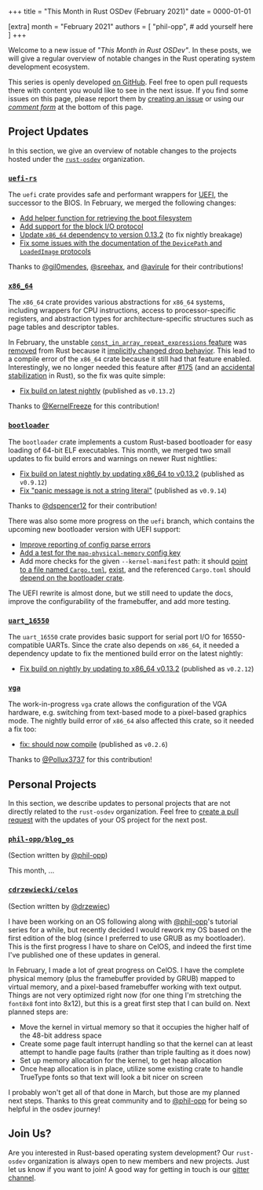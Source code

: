 +++
title = "This Month in Rust OSDev (February 2021)"
date = 0000-01-01

[extra]
month = "February 2021"
authors = [
    "phil-opp",
    # add yourself here
]
+++

Welcome to a new issue of _"This Month in Rust OSDev"_. In these posts, we will give a regular overview of notable changes in the Rust operating system development ecosystem.

<!-- more -->

This series is openly developed [on GitHub](https://github.com/rust-osdev/homepage/). Feel free to open pull requests there with content you would like to see in the next issue. If you find some issues on this page, please report them by [creating an issue](https://github.com/rust-osdev/homepage/issues/new) or using our [_comment form_](#comment-form) at the bottom of this page.

<!--
    This is a draft for the upcoming "This Month in Rust OSDev (February 2021)" post.
    Feel free to create pull requests against the `next` branch to add your
    content here.
    Please take a look at the past posts on https://rust-osdev.com/ to see the
    general structure of these posts.
-->

## Project Updates

In this section, we give an overview of notable changes to the projects hosted under the [`rust-osdev`] organization.

[`rust-osdev`]: https://github.com/rust-osdev/about


### [`uefi-rs`](https://github.com/rust-osdev/uefi-rs)

The `uefi` crate provides safe and performant wrappers for [UEFI](https://en.wikipedia.org/wiki/Unified_Extensible_Firmware_Interface), the successor to the BIOS. In February, we merged the following changes:

- [Add helper function for retrieving the boot filesystem](https://github.com/rust-osdev/uefi-rs/pull/201)
- [Add support for the block I/O protocol](https://github.com/rust-osdev/uefi-rs/pull/200)
- [Update `x86_64` dependency to version 0.13.2](https://github.com/rust-osdev/uefi-rs/pull/198) (to fix nightly breakage)
- [Fix some issues with the documentation of the `DevicePath` and `LoadedImage` protocols](https://github.com/rust-osdev/uefi-rs/pull/193)

Thanks to [@gil0mendes](https://github.com/gil0mendes), [@sreehax](https://github.com/sreehax), and [@avirule](https://github.com/avirule) for their contributions!

### [`x86_64`](https://github.com/rust-osdev/x86_64)

The `x86_64` crate provides various abstractions for `x86_64` systems, including wrappers for CPU instructions, access to processor-specific registers, and abstraction types for architecture-specific structures such as page tables and descriptor tables.

In February, the unstable [`const_in_array_repeat_expressions` feature](https://github.com/rust-lang/rust/issues/49147) was [removed](https://github.com/rust-lang/rust/pull/80404) from Rust because it [implicitly changed drop behavior](https://github.com/rust-lang/rust/issues/49147#issuecomment-766372999). This lead to a compile error of the `x86_64` crate because it still had that feature enabled. Interestingly, we no longer needed this feature after [#175](https://github.com/rust-osdev/x86_64/pull/175) (and an [accidental stabilization](https://github.com/rust-lang/rust/pull/79270) in Rust), so the fix was quite simple:

- [Fix build on latest nightly](https://github.com/rust-osdev/x86_64/pull/230) <span class="gray">(published as `v0.13.2`)</span>

Thanks to [@KernelFreeze](https://github.com/KernelFreeze) for this contribution!

### [`bootloader`](https://github.com/rust-osdev/bootloader)

The `bootloader` crate implements a custom Rust-based bootloader for easy loading of 64-bit ELF executables. This month, we merged two small updates to fix build errors and warnings on newer Rust nightlies:

- [Fix build on latest nightly by updating x86_64 to v0.13.2](https://github.com/rust-osdev/bootloader/pull/135) <span class="gray">(published as `v0.9.12`)</span>
- [Fix "panic message is not a string literal"](https://github.com/rust-osdev/bootloader/pull/138) <span class="gray">(published as `v0.9.14`)</span>

Thanks to [@dspencer12](https://github.com/dspencer12) for their contribution!

There was also some more progress on the `uefi` branch, which contains the upcoming new bootloader version with UEFI support:

- [Improve reporting of config parse errors](https://github.com/rust-osdev/bootloader/commit/d55f1c87c34e8bba61adc6abffa78ba431aac69f)
- [Add a test for the `map-physical-memory` config key](https://github.com/rust-osdev/bootloader/commit/6a0fd74ecb052ef3f1fa7ce3e556c895c66dfc4e)
- Add more checks for the given `--kernel-manifest` path: it should [point to a file named `Cargo.toml`](https://github.com/rust-osdev/bootloader/commit/38fd48622c3a6f22d64a65528a56d2471168cb78), [exist](https://github.com/rust-osdev/bootloader/commit/9a8ace78650d75189d567618a90a4f039525f369), and the referenced `Cargo.toml` should [depend on the bootloader crate](https://github.com/rust-osdev/bootloader/commit/873351c575bdefd1c6c78b27de2bc0494698c0d5).

The UEFI rewrite is almost done, but we still need to update the docs, improve the configurability of the framebuffer, and add more testing.

### [`uart_16550`](https://github.com/rust-osdev/uart_16550)

The `uart_16550` crate provides basic support for serial port I/O for 16550-compatible UARTs. Since the crate also depends on `x86_64`, it needed a dependency update to fix the mentioned build error on the latest nightly:

- [Fix build on nightly by updating to x86_64 v0.13.2](https://github.com/rust-osdev/uart_16550/pull/12) <span class="gray">(published as `v0.2.12`)</span>

### [`vga`](https://github.com/rust-osdev/vga)

The work-in-progress `vga` crate allows the configuration of the VGA hardware, e.g. switching from text-based mode to a pixel-based graphics mode. The nightly build error of `x86_64` also affected this crate, so it needed a fix too:

- [fix: should now compile](https://github.com/rust-osdev/vga/pull/20) <span class="gray">(published as `v0.2.6`)</span>

Thanks to [@Pollux3737](https://github.com/Pollux3737) for this contribution!

## Personal Projects

In this section, we describe updates to personal projects that are not directly related to the `rust-osdev` organization. Feel free to [create a pull request](https://github.com/rust-osdev/homepage/pulls) with the updates of your OS project for the next post.

### [`phil-opp/blog_os`](https://github.com/phil-opp/blog_os)

<span class="gray">(Section written by [@phil-opp](https://github.com/phil-opp))</span>

This month, ...

### [`cdrzewiecki/celos`](https://gitlab.com/cdrzewiecki/celos)

<span class="gray">(Section written by [@drzewiec](https://github.com/drzewiec))</span>

I have been working on an OS following along with [@phil-opp](https://github.com/phil-opp)'s tutorial series for a while, but recently decided I would rework my OS based on the first edition of the blog (since I preferred to use GRUB as my bootloader). This is the first progress I have to share on CelOS, and indeed the first time I've published one of these updates in general.

In February, I made a lot of great progress on CelOS. I have the complete physical memory (plus the framebuffer provided by GRUB) mapped to virtual memory, and a pixel-based framebuffer working with text output. Things are not very optimized right now (for one thing I'm stretching the `font8x8` font into 8x12), but this is a great first step that I can build on. Next planned steps are:

* Move the kernel in virtual memory so that it occupies the higher half of the 48-bit address space
* Create some page fault interrupt handling so that the kernel can at least attempt to handle page faults (rather than triple faulting as it does now)
* Set up memory allocation for the kernel, to get heap allocation
* Once heap allocation is in place, utilize some existing crate to handle TrueType fonts so that text will look a bit nicer on screen

I probably won't get all of that done in March, but those are my planned next steps. Thanks to this great community and to [@phil-opp](https://github.com/phil-opp) for being so helpful in the osdev journey!

## Join Us?

Are you interested in Rust-based operating system development? Our `rust-osdev` organization is always open to new members and new projects. Just let us know if you want to join! A good way for getting in touch is our [gitter channel](https://gitter.im/rust-osdev/Lobby).


<!--
TODO: Update publication date
-->
